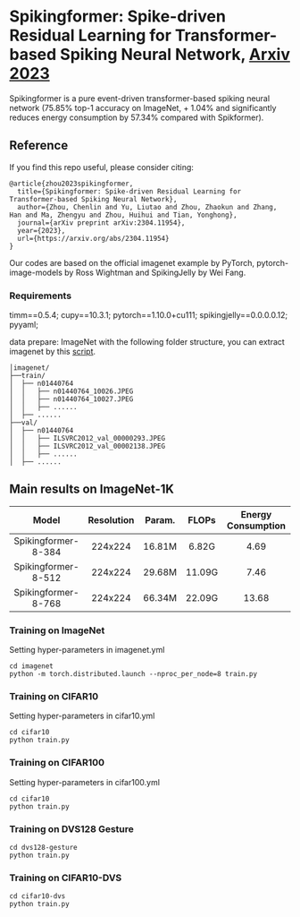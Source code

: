 # Spikingformer: Spike-driven Residual Learning for Transformer-based Spiking Neural Network, [Arxiv 2023](https://arxiv.org/abs/2304.11954)
Spikingformer is a pure event-driven transformer-based spiking neural network (75.85% top-1 accuracy on ImageNet, + 1.04% and significantly reduces energy consumption by 57.34% compared with Spikformer).


## Reference
If you find this repo useful, please consider citing:
```
@article{zhou2023spikingformer,
  title={Spikingformer: Spike-driven Residual Learning for Transformer-based Spiking Neural Network},
  author={Zhou, Chenlin and Yu, Liutao and Zhou, Zhaokun and Zhang, Han and Ma, Zhengyu and Zhou, Huihui and Tian, Yonghong},
  journal={arXiv preprint arXiv:2304.11954},
  year={2023},
  url={https://arxiv.org/abs/2304.11954}
}
```
Our codes are based on the official imagenet example by PyTorch, pytorch-image-models by Ross Wightman and SpikingJelly by Wei Fang.

### Requirements
timm==0.5.4;
cupy==10.3.1;
pytorch==1.10.0+cu111;
spikingjelly==0.0.0.0.12;
pyyaml;

data prepare: ImageNet with the following folder structure, you can extract imagenet by this [script](https://gist.github.com/BIGBALLON/8a71d225eff18d88e469e6ea9b39cef4).
```
│imagenet/
├──train/
│  ├── n01440764
│  │   ├── n01440764_10026.JPEG
│  │   ├── n01440764_10027.JPEG
│  │   ├── ......
│  ├── ......
├──val/
│  ├── n01440764
│  │   ├── ILSVRC2012_val_00000293.JPEG
│  │   ├── ILSVRC2012_val_00002138.JPEG
│  │   ├── ......
│  ├── ......
```

## Main results on ImageNet-1K

| Model               | Resolution |  Param.     | FLOPs   |  Energy Consumption |Top-1 Acc|
| :---:               | :---:      | :---:       |  :---:  |  :---:              |:---: |
| Spikingformer-8-384 | 224x224    |  16.81M     | 6.82G   | 4.69    |72.45  |
| Spikingformer-8-512 | 224x224    |  29.68M     | 11.09G  | 7.46    |74.79  |
| Spikingformer-8-768 | 224x224    |  66.34M     | 22.09G  | 13.68   |13.68  |

<!-- 
| Spikformer-8-384 | 224x224    |  16.81M     | 6.82G   | 12.43                |70.24  |
| Spikformer-8-512 | 224x224    |  29.68M     | 11.09G  | 18.82                |73.38  |
| Spikformer-8-768 | 224x224    |  66.34M     | 22.09G  | 32.07                |74.81  |
-->
### Training  on ImageNet
Setting hyper-parameters in imagenet.yml

```
cd imagenet
python -m torch.distributed.launch --nproc_per_node=8 train.py
```

### Training  on CIFAR10
Setting hyper-parameters in cifar10.yml
```
cd cifar10
python train.py
```

### Training  on CIFAR100
Setting hyper-parameters in cifar100.yml
```
cd cifar10
python train.py
```

### Training  on DVS128 Gesture
```
cd dvs128-gesture
python train.py
```

### Training  on CIFAR10-DVS
```
cd cifar10-dvs
python train.py
```

